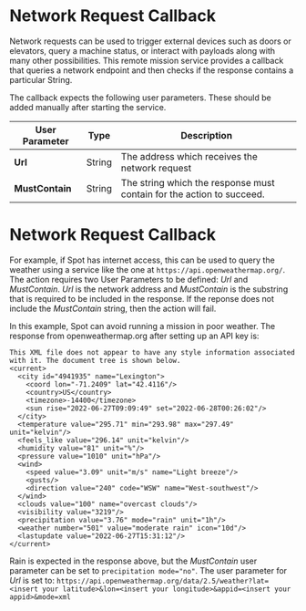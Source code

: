 <!--
Copyright (c) 2023 Boston Dynamics, Inc.  All rights reserved.

Downloading, reproducing, distributing or otherwise using the SDK Software
is subject to the terms and conditions of the Boston Dynamics Software
Development Kit License (20191101-BDSDK-SL).
-->

# Network Request Callback

Network requests can be used to trigger external devices such as doors or elevators, query a machine status, or interact with payloads along with many other possibilities. This remote mission service provides a callback that queries a network endpoint and then checks if the response contains a particular String.

The callback expects the following user parameters. These should be added manually after starting the service.

| User Parameter  | Type   | Description                                                           |
| --------------- | ------ | --------------------------------------------------------------------- |
| **Url**         | String | The address which receives the network request                        |
| **MustContain** | String | The string which the response must contain for the action to succeed. |

# Network Request Callback

For example, if Spot has internet access, this can be used to query the weather using a service like the one at `https://api.openweathermap.org/`. The action requires two User Parameters to be defined: _Url_ and _MustContain_. _Url_ is the network address and _MustContain_ is the substring that is required to be included in the response. If the reponse does not include the _MustContain_ string, then the action will fail.

In this example, Spot can avoid running a mission in poor weather. The response from openweathermap.org after setting up an API key is:

```
This XML file does not appear to have any style information associated with it. The document tree is shown below.
<current>
  <city id="4941935" name="Lexington">
    <coord lon="-71.2409" lat="42.4116"/>
    <country>US</country>
    <timezone>-14400</timezone>
    <sun rise="2022-06-27T09:09:49" set="2022-06-28T00:26:02"/>
  </city>
  <temperature value="295.71" min="293.98" max="297.49" unit="kelvin"/>
  <feels_like value="296.14" unit="kelvin"/>
  <humidity value="81" unit="%"/>
  <pressure value="1010" unit="hPa"/>
  <wind>
    <speed value="3.09" unit="m/s" name="Light breeze"/>
    <gusts/>
    <direction value="240" code="WSW" name="West-southwest"/>
  </wind>
  <clouds value="100" name="overcast clouds"/>
  <visibility value="3219"/>
  <precipitation value="3.76" mode="rain" unit="1h"/>
  <weather number="501" value="moderate rain" icon="10d"/>
  <lastupdate value="2022-06-27T15:31:12"/>
</current>
```

Rain is expected in the response above, but the _MustContain_ user parameter can be set to `precipitation mode="no"`.
The user parameter for _Url_ is set to: `https://api.openweathermap.org/data/2.5/weather?lat=<insert your latitude>&lon=<insert your longitude>&appid=<insert your appid>&mode=xml`

